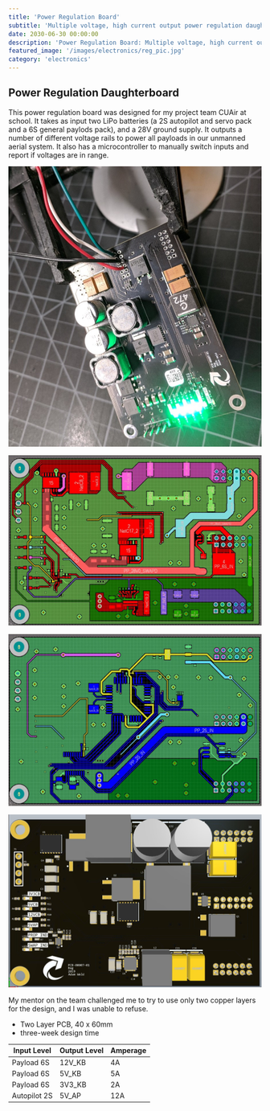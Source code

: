 ```yaml
---
title: 'Power Regulation Board'
subtitle: 'Multiple voltage, high current output power regulation daughterboard for UAS'
date: 2030-06-30 00:00:00
description: 'Power Regulation Board: Multiple voltage, high current output power regulation daughterboard for UAS'
featured_image: '/images/electronics/reg_pic.jpg'
category: 'electronics'
---
```


## Power Regulation Daughterboard
This power regulation board was designed for my project team CUAir at school. It takes as input two LiPo batteries (a 2S autopilot and servo pack and a 6S general paylods pack), and a 28V ground supply. It outputs a number of different voltage rails to power all payloads in our unmanned aerial system. It also has a microcontroller to manually switch inputs and report if voltages are in range.

![](/images/electronics/reg_pic.jpg)

![](/images/electronics/reg_2d.jpg)

![](/images/electronics/reg_2d_2.jpg)

![](/images/electronics/reg_3d.jpg)

My mentor on the team challenged me to try to use only two copper layers for the design, and I was unable to refuse.

* Two Layer PCB, 40 x 60mm
* three-week design time

| Input Level   | Output Level  | Amperage|
| ------------- | --------------| -----   |
| Payload 6S    | 12V_KB        | 4A      |
| Payload 6S    | 5V_KB         | 5A      |
| Payload 6S    | 3V3_KB        | 2A      |
| Autopilot 2S  | 5V_AP         | 12A     |

